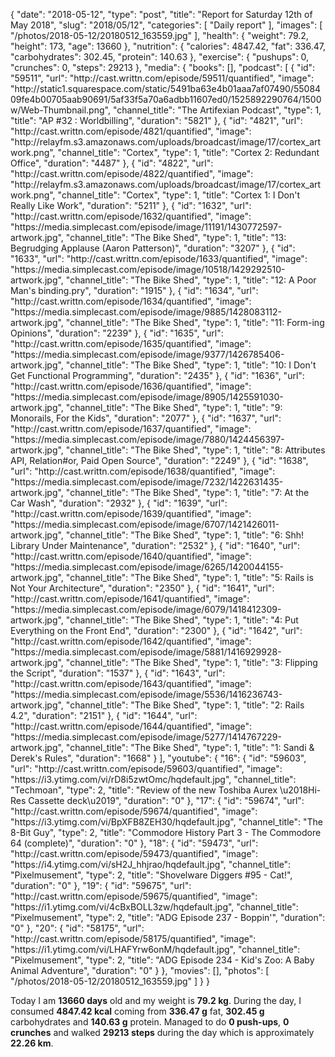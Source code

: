 {
    "date": "2018-05-12",
    "type": "post",
    "title": "Report for Saturday 12th of May 2018",
    "slug": "2018\/05\/12",
    "categories": [
        "Daily report"
    ],
    "images": [
        "\/photos\/2018-05-12\/20180512_163559.jpg"
    ],
    "health": {
        "weight": 79.2,
        "height": 173,
        "age": 13660
    },
    "nutrition": {
        "calories": 4847.42,
        "fat": 336.47,
        "carbohydrates": 302.45,
        "protein": 140.63
    },
    "exercise": {
        "pushups": 0,
        "crunches": 0,
        "steps": 29213
    },
    "media": {
        "books": [],
        "podcast": [
            {
                "id": "59511",
                "url": "http:\/\/cast.writtn.com\/episode\/59511\/quantified",
                "image": "http:\/\/static1.squarespace.com\/static\/5491ba63e4b01aaa7af07490\/5508409fe4b00705aab90691\/5af33f5a70a6adbb11607ed0\/1525892290764\/1500w\/Web-Thumbnail.png",
                "channel_title": "The Artifexian Podcast",
                "type": 1,
                "title": "AP #32 : Worldbilling",
                "duration": "5821"
            },
            {
                "id": "4821",
                "url": "http:\/\/cast.writtn.com\/episode\/4821\/quantified",
                "image": "http:\/\/relayfm.s3.amazonaws.com\/uploads\/broadcast\/image\/17\/cortex_artwork.png",
                "channel_title": "Cortex",
                "type": 1,
                "title": "Cortex 2: Redundant Office",
                "duration": "4487"
            },
            {
                "id": "4822",
                "url": "http:\/\/cast.writtn.com\/episode\/4822\/quantified",
                "image": "http:\/\/relayfm.s3.amazonaws.com\/uploads\/broadcast\/image\/17\/cortex_artwork.png",
                "channel_title": "Cortex",
                "type": 1,
                "title": "Cortex 1: I Don't Really Like Work",
                "duration": "5211"
            },
            {
                "id": "1632",
                "url": "http:\/\/cast.writtn.com\/episode\/1632\/quantified",
                "image": "https:\/\/media.simplecast.com\/episode\/image\/11191\/1430772597-artwork.jpg",
                "channel_title": "The Bike Shed",
                "type": 1,
                "title": "13: Begrudging Applause (Aaron Patterson)",
                "duration": "3207"
            },
            {
                "id": "1633",
                "url": "http:\/\/cast.writtn.com\/episode\/1633\/quantified",
                "image": "https:\/\/media.simplecast.com\/episode\/image\/10518\/1429292510-artwork.jpg",
                "channel_title": "The Bike Shed",
                "type": 1,
                "title": "12: A Poor Man's binding.pry",
                "duration": "1915"
            },
            {
                "id": "1634",
                "url": "http:\/\/cast.writtn.com\/episode\/1634\/quantified",
                "image": "https:\/\/media.simplecast.com\/episode\/image\/9885\/1428083112-artwork.jpg",
                "channel_title": "The Bike Shed",
                "type": 1,
                "title": "11: Form-ing Opinions",
                "duration": "2239"
            },
            {
                "id": "1635",
                "url": "http:\/\/cast.writtn.com\/episode\/1635\/quantified",
                "image": "https:\/\/media.simplecast.com\/episode\/image\/9377\/1426785406-artwork.jpg",
                "channel_title": "The Bike Shed",
                "type": 1,
                "title": "10: I Don't Get Functional Programming",
                "duration": "2435"
            },
            {
                "id": "1636",
                "url": "http:\/\/cast.writtn.com\/episode\/1636\/quantified",
                "image": "https:\/\/media.simplecast.com\/episode\/image\/8905\/1425591030-artwork.jpg",
                "channel_title": "The Bike Shed",
                "type": 1,
                "title": "9: Monorails, For the Kids",
                "duration": "2077"
            },
            {
                "id": "1637",
                "url": "http:\/\/cast.writtn.com\/episode\/1637\/quantified",
                "image": "https:\/\/media.simplecast.com\/episode\/image\/7880\/1424456397-artwork.jpg",
                "channel_title": "The Bike Shed",
                "type": 1,
                "title": "8: Attributes API, Relation#or, Paid Open Source",
                "duration": "2249"
            },
            {
                "id": "1638",
                "url": "http:\/\/cast.writtn.com\/episode\/1638\/quantified",
                "image": "https:\/\/media.simplecast.com\/episode\/image\/7232\/1422631435-artwork.jpg",
                "channel_title": "The Bike Shed",
                "type": 1,
                "title": "7: At the Car Wash",
                "duration": "2932"
            },
            {
                "id": "1639",
                "url": "http:\/\/cast.writtn.com\/episode\/1639\/quantified",
                "image": "https:\/\/media.simplecast.com\/episode\/image\/6707\/1421426011-artwork.jpg",
                "channel_title": "The Bike Shed",
                "type": 1,
                "title": "6: Shh! Library Under Maintenance",
                "duration": "2532"
            },
            {
                "id": "1640",
                "url": "http:\/\/cast.writtn.com\/episode\/1640\/quantified",
                "image": "https:\/\/media.simplecast.com\/episode\/image\/6265\/1420044155-artwork.jpg",
                "channel_title": "The Bike Shed",
                "type": 1,
                "title": "5: Rails is Not Your Architecture",
                "duration": "2350"
            },
            {
                "id": "1641",
                "url": "http:\/\/cast.writtn.com\/episode\/1641\/quantified",
                "image": "https:\/\/media.simplecast.com\/episode\/image\/6079\/1418412309-artwork.jpg",
                "channel_title": "The Bike Shed",
                "type": 1,
                "title": "4: Put Everything on the Front End",
                "duration": "2300"
            },
            {
                "id": "1642",
                "url": "http:\/\/cast.writtn.com\/episode\/1642\/quantified",
                "image": "https:\/\/media.simplecast.com\/episode\/image\/5881\/1416929928-artwork.jpg",
                "channel_title": "The Bike Shed",
                "type": 1,
                "title": "3: Flipping the Script",
                "duration": "1537"
            },
            {
                "id": "1643",
                "url": "http:\/\/cast.writtn.com\/episode\/1643\/quantified",
                "image": "https:\/\/media.simplecast.com\/episode\/image\/5536\/1416236743-artwork.jpg",
                "channel_title": "The Bike Shed",
                "type": 1,
                "title": "2: Rails 4.2",
                "duration": "2151"
            },
            {
                "id": "1644",
                "url": "http:\/\/cast.writtn.com\/episode\/1644\/quantified",
                "image": "https:\/\/media.simplecast.com\/episode\/image\/5277\/1414767229-artwork.jpg",
                "channel_title": "The Bike Shed",
                "type": 1,
                "title": "1: Sandi & Derek's Rules",
                "duration": "1668"
            }
        ],
        "youtube": {
            "16": {
                "id": "59603",
                "url": "http:\/\/cast.writtn.com\/episode\/59603\/quantified",
                "image": "https:\/\/i3.ytimg.com\/vi\/rD8i5zwtOmc\/hqdefault.jpg",
                "channel_title": "Techmoan",
                "type": 2,
                "title": "Review of the new Toshiba Aurex \u2018Hi-Res Cassette deck\u2019",
                "duration": "0"
            },
            "17": {
                "id": "59674",
                "url": "http:\/\/cast.writtn.com\/episode\/59674\/quantified",
                "image": "https:\/\/i3.ytimg.com\/vi\/BpXFB8ZEH30\/hqdefault.jpg",
                "channel_title": "The 8-Bit Guy",
                "type": 2,
                "title": "Commodore History Part 3 - The Commodore 64 (complete)",
                "duration": "0"
            },
            "18": {
                "id": "59473",
                "url": "http:\/\/cast.writtn.com\/episode\/59473\/quantified",
                "image": "https:\/\/i4.ytimg.com\/vi\/sH2J_hhjrao\/hqdefault.jpg",
                "channel_title": "Pixelmusement",
                "type": 2,
                "title": "Shovelware Diggers #95 - Cat!",
                "duration": "0"
            },
            "19": {
                "id": "59675",
                "url": "http:\/\/cast.writtn.com\/episode\/59675\/quantified",
                "image": "https:\/\/i1.ytimg.com\/vi\/4cBxBOLL3zw\/hqdefault.jpg",
                "channel_title": "Pixelmusement",
                "type": 2,
                "title": "ADG Episode 237 - Boppin'",
                "duration": "0"
            },
            "20": {
                "id": "58175",
                "url": "http:\/\/cast.writtn.com\/episode\/58175\/quantified",
                "image": "https:\/\/i1.ytimg.com\/vi\/LHAFYrw6onM\/hqdefault.jpg",
                "channel_title": "Pixelmusement",
                "type": 2,
                "title": "ADG Episode 234 - Kid's Zoo: A Baby Animal Adventure",
                "duration": "0"
            }
        },
        "movies": [],
        "photos": [
            "\/photos\/2018-05-12\/20180512_163559.jpg"
        ]
    }
}

Today I am <strong>13660 days</strong> old and my weight is <strong>79.2 kg</strong>. During the day, I consumed <strong>4847.42 kcal</strong> coming from <strong>336.47 g</strong> fat, <strong>302.45 g</strong> carbohydrates and <strong>140.63 g</strong> protein. Managed to do <strong>0 push-ups</strong>, <strong>0 crunches</strong> and walked <strong>29213 steps</strong> during the day which is approximately <strong>22.26 km</strong>.